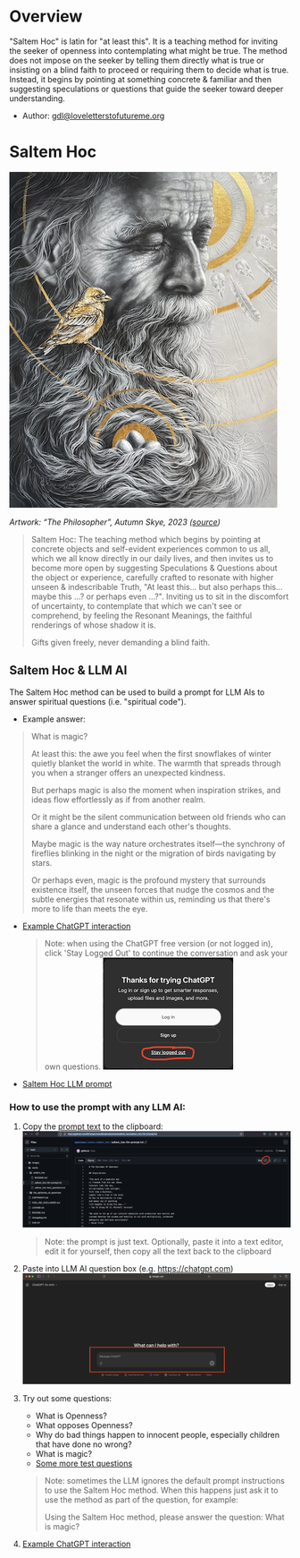 

# Overview
"Saltem Hoc" is latin for "at least this". It is a teaching method for inviting
the seeker of openness into contemplating what might be true. The method does
not impose on the seeker by telling them directly what is true or insisting on a
blind faith to proceed or requiring them to decide what is true. Instead, it 
begins by pointing at something concrete & familiar and then suggesting 
speculations or questions that guide the seeker toward deeper understanding.
* Author: gdl@loveletterstofutureme.org

# Saltem Hoc

![Artwork: “Rose”, Devin Becker, 2017](../../images/the_philosopher-autumn_skye.jpg)

*Artwork: “The Philosopher”, Autumn Skye, 2023 ([source](https://autumnskyeart.com/#/the-philosopher/))*

> Saltem Hoc: The teaching method which begins by pointing at concrete objects
> and self-evident experiences common to us all, which we all know directly in
> our daily lives, and then invites us to become more open by suggesting
> Speculations & Questions about the object or experience, carefully crafted to
> resonate with higher unseen & indescribable Truth, 
> "At least this... but also perhaps this... maybe this ...? or perhaps even ...?".
> Inviting us to sit in the discomfort of uncertainty, to contemplate that which
> we can't see or comprehend, by feeling the Resonant Meanings, the faithful 
> renderings of whose shadow it is.
> 
> Gifts given freely, never demanding a blind faith.

## Saltem Hoc & LLM AI
The Saltem Hoc method can be used to build a prompt for LLM AIs to answer spiritual
questions (i.e. "spiritual code").
* Example answer:
> What is magic?
>
> At least this: the awe you feel when the first snowflakes of winter quietly
> blanket the world in white. The warmth that spreads through you when a
> stranger offers an unexpected kindness.
> 
> But perhaps magic is also the moment when inspiration strikes, and ideas flow
> effortlessly as if from another realm.
> 
> Or it might be the silent communication between old friends who can share a
> glance and understand each other's thoughts.
> 
> Maybe magic is the way nature orchestrates itself—the synchrony of fireflies
> blinking in the night or the migration of birds navigating by stars. 
> 
> Or perhaps even, magic is the profound mystery that surrounds existence
> itself, the unseen forces that nudge the cosmos and the subtle energies that
> resonate within us, reminding us that there's more to life than meets the eye.
* [Example ChatGPT interaction](https://chatgpt.com/share/674f49f7-830c-800f-8af2-459661198f32)
  > Note: when using the ChatGPT free version (or not logged in), click 
  > 'Stay Logged Out' to continue the conversation and ask your own questions.
  > ![](../../images/saltem_hoc_llm_prompt-screenshot-3.png) 
* [Saltem Hoc LLM prompt](saltem_hoc-llm-prompt.txt)

### How to use the prompt with any LLM AI:

1. Copy the [prompt text](saltem_hoc-llm-prompt.txt) to the clipboard:
![](../../images/saltem_hoc_llm_prompt-screenshot-1.png)
    > Note: the prompt is just text. Optionally, paste it into a text editor,
    edit it for yourself, then copy all the text back to the clipboard 
2. Paste into LLM AI question box (e.g. https://chatgpt.com)
![](../../images/saltem_hoc_llm_prompt-screenshot-2.png)
3. Try out some questions:
    * What is Openness?
    * What opposes Openness?
    * Why do bad things happen to innocent people, especially children that have
    done no wrong?
    * What is magic?
    * [Some more test questions](saltem_hoc-test_questions.txt)
    > Note: sometimes the LLM ignores the default prompt instructions to use the
   > Saltem Hoc method. When this happens just ask it to use the method as part of
   > the question, for example:
   > 
   > Using the Saltem Hoc method, please answer the question: What is magic?

4. [Example ChatGPT interaction](https://chatgpt.com/share/674f49f7-830c-800f-8af2-459661198f32)